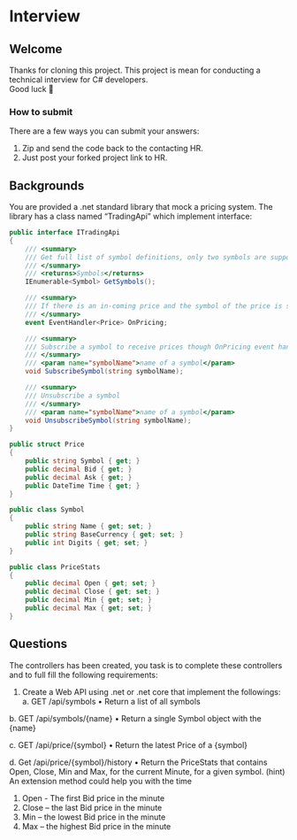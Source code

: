 # Interview
## Welcome
Thanks for cloning this project. This project is mean for conducting a technical interview for C# developers.  
Good luck 🤞 

### How to submit
There are a few ways you can submit your answers:
1. Zip and send the code back to the contacting HR.
2. Just post your forked project link to HR.

## Backgrounds
You are provided a .net standard library that mock a pricing system.
The library has a class named “TradingApi” which implement interface:
``` c#
public interface ITradingApi
{
    /// <summary>
    /// Get full list of symbol definitions, only two symbols are supported: “AUDUSD” and “CL-OIL”.
    /// </summary>
    /// <returns>Symbols</returns>
    IEnumerable<Symbol> GetSymbols();

    /// <summary>
    /// If there is an in-coming price and the symbol of the price is subscribed by SubscribeSymbol <see cref="SubscribeSymbol"/> an event will fire, the pricing data is passed as event data.
    /// </summary>
    event EventHandler<Price> OnPricing;

    /// <summary>
    /// Subscribe a symbol to receive prices though OnPricing event handler
    /// </summary>
    /// <param name="symbolName">name of a symbol</param>
    void SubscribeSymbol(string symbolName);

    /// <summary>
    /// Unsubscribe a symbol
    /// </summary>
    /// <param name="symbolName">name of a symbol</param>
    void UnsubscribeSymbol(string symbolName);
}
```
``` c#
public struct Price
{
    public string Symbol { get; }
    public decimal Bid { get; }
    public decimal Ask { get; }
    public DateTime Time { get; }
}

public class Symbol
{
    public string Name { get; set; }
    public string BaseCurrency { get; set; }
    public int Digits { get; set; }
}

public class PriceStats
{
    public decimal Open { get; set; }
    public decimal Close { get; set; }
    public decimal Min { get; set; }
    public decimal Max { get; set; }
}
```

## Questions
The controllers has been created, you task is to complete these controllers and to full fill the following requirements:
1.	Create a Web API using .net or .net core that implement the followings:
a.	GET /api/symbols
•	Return a list of all symbols

b.	GET /api/symbols/{name}
•	Return a single Symbol object with the {name}

c.	GET /api/price/{symbol}
•	Return the latest Price of a {symbol}

d.	Get /api/price/{symbol}/history
•	Return the PriceStats that contains Open, Close, Min and Max, for the current Minute, for a given symbol. (hint) An extension method could help you with the time
1.	Open - The first Bid price in the minute
2.	Close – the last Bid price in the minute
3.	Min – the lowest Bid price in the minute
4.	Max – the highest Bid price in the minute   
